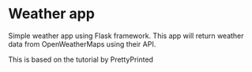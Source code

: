 # Weather app
Simple weather app using Flask framework. This app will return weather data from OpenWeatherMaps using their API.

This is based on the tutorial by PrettyPrinted 